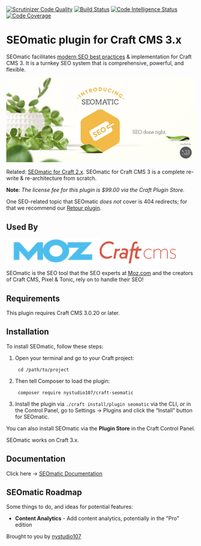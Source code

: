[![Scrutinizer Code Quality](https://scrutinizer-ci.com/g/nystudio107/craft-seomatic/badges/quality-score.png?b=v3)](https://scrutinizer-ci.com/g/nystudio107/craft-seomatic/?branch=v3) [![Build Status](https://scrutinizer-ci.com/g/nystudio107/craft-seomatic/badges/build.png?b=v3)](https://scrutinizer-ci.com/g/nystudio107/craft-seomatic/build-status/v3) 
[![Code Intelligence Status](https://scrutinizer-ci.com/g/nystudio107/craft-seomatic/badges/code-intelligence.svg?b=v3)](https://scrutinizer-ci.com/code-intelligence) [![Code Coverage](https://scrutinizer-ci.com/g/nystudio107/craft-seomatic/badges/coverage.png?b=v3)](https://scrutinizer-ci.com/g/nystudio107/craft-seomatic/?branch=v3)

# SEOmatic plugin for Craft CMS 3.x

SEOmatic facilitates [modern SEO best practices](https://nystudio107.com/blog/modern-seo-snake-oil-vs-substance) & implementation for Craft CMS 3. It is a turnkey SEO system that is comprehensive, powerful, and flexible.

![Screenshot](./docs/docs/resources/img/plugin-banner.jpg)

Related: [SEOmatic for Craft 2.x](https://github.com/nystudio107/seomatic). SEOmatic for Craft CMS 3 is a complete re-write & re-architecture from scratch.

**Note**: _The license fee for this plugin is $99.00 via the Craft Plugin Store._

One SEO-related topic that SEOmatic _does not_ cover is 404 redirects; for that we recommend our [Retour plugin](https://github.com/nystudio107/craft-retour).

## Used By

![Screenshot](./docs/docs/resources/img/moz-logo-blue.png)![Screenshot](./docs/docs/resources/img/craft-cms-logo.png)

SEOmatic is the SEO tool that the SEO experts at [Moz.com](https://moz.com/) and the creators of Craft CMS, Pixel & Tonic, rely on to handle their SEO!

## Requirements

This plugin requires Craft CMS 3.0.20 or later.

## Installation

To install SEOmatic, follow these steps:

1. Open your terminal and go to your Craft project:

        cd /path/to/project

2. Then tell Composer to load the plugin:

        composer require nystudio107/craft-seomatic

3. Install the plugin via `./craft install/plugin seomatic` via the CLI, or in the Control Panel, go to Settings → Plugins and click the “Install” button for SEOmatic.

You can also install SEOmatic via the **Plugin Store** in the Craft Control Panel.

SEOmatic works on Craft 3.x.

## Documentation

Click here -> [SEOmatic Documentation](https://nystudio107.com/plugins/seomatic/documentation)

## SEOmatic Roadmap

Some things to do, and ideas for potential features:

* **Content Analytics** - Add content analytics, potentially in the "Pro" edition

Brought to you by [nystudio107](https://nystudio107.com/)
